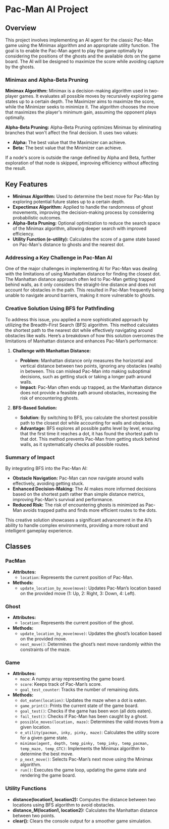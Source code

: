 # Pac-Man AI Project

## Overview

This project involves implementing an AI agent for the classic Pac-Man game using the Minimax algorithm and an appropriate utility function. The goal is to enable the Pac-Man agent to play the game optimally by considering the positions of the ghosts and the available dots on the game board. The AI will be designed to maximize the score while avoiding capture by the ghosts.

### Minimax and Alpha-Beta Pruning

**Minimax Algorithm:**
Minimax is a decision-making algorithm used in two-player games. It evaluates all possible moves by recursively exploring game states up to a certain depth. The Maximizer aims to maximize the score, while the Minimizer seeks to minimize it. The algorithm chooses the move that maximizes the player's minimum gain, assuming the opponent plays optimally.

**Alpha-Beta Pruning:**
Alpha-Beta Pruning optimizes Minimax by eliminating branches that won't affect the final decision. It uses two values:
- **Alpha:** The best value that the Maximizer can achieve.
- **Beta:** The best value that the Minimizer can achieve.

If a node's score is outside the range defined by Alpha and Beta, further exploration of that node is skipped, improving efficiency without affecting the result.

## Key Features

- **Minimax Algorithm:** Used to determine the best move for Pac-Man by exploring potential future states up to a certain depth.
- **Expectimax Algorithm:** Applied to handle the randomness of ghost movements, improving the decision-making process by considering probabilistic outcomes.
- **Alpha-Beta Pruning:** Optional optimization to reduce the search space of the Minimax algorithm, allowing deeper search with improved efficiency.
- **Utility Function (e-utility):** Calculates the score of a game state based on Pac-Man's distance to ghosts and the nearest dot.
### Addressing a Key Challenge in Pac-Man AI

One of the major challenges in implementing AI for Pac-Man was dealing with the limitations of using Manhattan distance for finding the closest dot. The Manhattan distance approach often led to Pac-Man getting trapped behind walls, as it only considers the straight-line distance and does not account for obstacles in the path. This resulted in Pac-Man frequently being unable to navigate around barriers, making it more vulnerable to ghosts.

### Creative Solution Using BFS for Pathfinding

To address this issue, you applied a more sophisticated approach by utilizing the Breadth-First Search (BFS) algorithm. This method calculates the shortest path to the nearest dot while effectively navigating around obstacles like walls. Here’s a breakdown of how this solution overcomes the limitations of Manhattan distance and enhances Pac-Man’s performance:

1. **Challenge with Manhattan Distance:**
   - **Problem:** Manhattan distance only measures the horizontal and vertical distance between two points, ignoring any obstacles (walls) in between. This can mislead Pac-Man into making suboptimal decisions, such as getting stuck or taking a longer path around walls.
   - **Impact:** Pac-Man often ends up trapped, as the Manhattan distance does not provide a feasible path around obstacles, increasing the risk of encountering ghosts.

2. **BFS-Based Solution:**
   - **Solution:** By switching to BFS, you calculate the shortest possible path to the closest dot while accounting for walls and obstacles.
   - **Advantage:** BFS explores all possible paths level by level, ensuring that the first time it reaches a dot, it has found the shortest path to that dot. This method prevents Pac-Man from getting stuck behind walls, as it systematically checks all possible routes.

### Summary of Impact

By integrating BFS into the Pac-Man AI:

- **Obstacle Navigation:** Pac-Man can now navigate around walls effectively, avoiding getting stuck.
- **Enhanced Decision-Making:** The AI makes more informed decisions based on the shortest path rather than simple distance metrics, improving Pac-Man's survival and performance.
- **Reduced Risk:** The risk of encountering ghosts is minimized as Pac-Man avoids trapped paths and finds more efficient routes to the dots.

This creative solution showcases a significant advancement in the AI’s ability to handle complex environments, providing a more robust and intelligent gameplay experience.

## Classes

### PacMan
- **Attributes:**
  - `location`: Represents the current position of Pac-Man.
- **Methods:**
  - `update_location_by_move(move)`: Updates Pac-Man’s location based on the provided move (1: Up, 2: Right, 3: Down, 4: Left).

### Ghost
- **Attributes:**
  - `location`: Represents the current position of the ghost.
- **Methods:**
  - `update_location_by_move(move)`: Updates the ghost’s location based on the provided move.
  - `next_move()`: Determines the ghost’s next move randomly within the constraints of the maze.

### Game
- **Attributes:**
  - `maze`: A numpy array representing the game board.
  - `score`: Keeps track of Pac-Man’s score.
  - `goal_test_counter`: Tracks the number of remaining dots.
- **Methods:**
  - `dot_eaten(location)`: Updates the maze when a dot is eaten.
  - `game_print()`: Prints the current state of the game board.
  - `goal_test()`: Checks if the game has been won (all dots eaten).
  - `fail_test()`: Checks if Pac-Man has been caught by a ghost.
  - `possible_moves(location, maze)`: Determines the valid moves from a given location.
  - `e_utility(pacman, inky, pinky, maze)`: Calculates the utility score for a given game state.
  - `minimax(agent, depth, temp_pinky, temp_inky, temp_pacman, temp_maze, temp_GTC)`: Implements the Minimax algorithm to determine the best move.
  - `p_next_move()`: Selects Pac-Man’s next move using the Minimax algorithm.
  - `run()`: Executes the game loop, updating the game state and rendering the game board.

### Utility Functions
- **distance(location1, location2):** Computes the distance between two locations using BFS algorithm to avoid obstacles.
- **distance_M(location1, location2):** Calculates the Manhattan distance between two points.
- **clear():** Clears the console output for a smoother game simulation.

